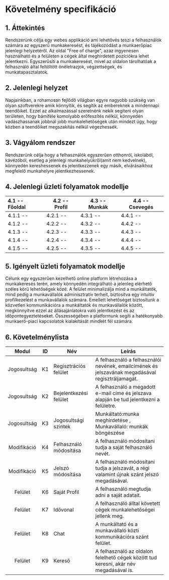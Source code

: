 # Követelmény specifikáció
## 1. Áttekintés
Rendszerünk célja egy webes applikáció ami lehetővés teszi a felhasználók számára az egyszerű munkakeresést, és tájékozódást a munkaerőpiac jelenlegi helyzetéről. Az oldal "Free of charge", azaz ingyenesen használható és a felületen a cégek által meghirdetett pozíciókra lehet jelentkezni. Egyszerűsíti a munkakeresést, mivel az oldalon tárolhatóak a felhasználó által feltöltött önéletrazjok, végzettségek, és munkatapasztalatok.

## 2. Jelenlegi helyzet
Napjainkban, a rohamosan fejlődő világban egyre nagyobb szükség van olyan szoftverekre amik könnyítik, és segítik az embereknek a mindennapi teendőiket. Ezzel az alkalmazással szeretnénk nekik segíteni olyan területen, hogy bámiféle komolyabb erőfeszítés nélkül, könnyedén vadászhassanak jobbnál jobb munkalehetőségek után mindezt úgy, hogy közben a teendőiket  megszakítás nélkül végezhessék.

## 3. Vágyálom rendszer
Rendszerünk célja hogy a felhasználók egyszerűen otthonról, iskolából, kávézóból, esetleg a jelenlegi munkahelyükről(amit nem kedvelnek), könnyedén kereshessenek és jelentkezzenek egy másik, elvárásaikhoz megfelelő munkahelyre jelentkezhessenek.

## 4. Jelenlegi üzleti folyamatok modellje
| 4.1 -- Főoldal  | 4.2 -- Profil | 4.3 -- Munkák | 4.4 -- Csevegés |
|  :----------    |  ----------   |  -----------  |  -------------  |
| 4.1.1 --        | 4.2.1 --      | 4.3.1 --      | 4.4.1 --        |
| 4.1.2 --        | 4.2.2 --      | 4.3.2 --      | 4.4.2 --        |
| 4.1.3 --        | 4.2.3 --      | 4.3.3 --      | 4.4.3 --        |
| 4.1.4 --        | 4.2.4 --      | 4.3.4 --      | 4.4.4 --        |
| 4.1.5 --        | 4.2.5 --      | 4.3.5 --      | 4.4.5 --        |

## 5. Igényelt üzleti folyamatok modellje
Célunk egy egyszerűen kezelhető online platform létrehozása a munkakeresés terén, amely könnyedén integrálható a jelenleg elérhető széles körű lehetőségek közé. A felület minimalizálja mind a munkáltatók, mind pedig a munkavállalók adminisztratív terheit, biztosítva egy intuitív profilkezelést a munkavállalók számára. Emellett lehetőséget biztosítunk a közvetlen kommunikációra a munkáltatók és munkavállalók között, megkönnyítve ezzel az állásajánlatokra való jelentkezést és az időpontegyeztetéseket. Összességében a platformunk segíti a hatékonyabb munkaerő-piaci kapcsolatok kialakítását mindkét fél számára.

## 6. Követelménylista

| Modul | ID | Név | Leírás |
| :---: | --- | --- | --- |
| Jogosultság | K1 | Regisztrációs felület | A felhasználó a felhasználói nevének, emailcímének és jelszavának megadásával regisztráljamagát. |
|Jogosultság |K2|Bejelentkezési felület| A felhasználó a megadott e-mail címe és jelszava alapján be tud jelentkezni a felületre.|
| Jogosultság |K3|Jogosultsági szintek|Munkáltató:munka meghirdetése , Munkavállaló: munkák böngészése|
|Modifikáció|K4|Felhasználó módosítása| A felhasználó módosítani tudja a saját felhasználó nevét.|
|Modifikáció|K5|Jelszó módosítása| A felhasználó módosítani tudja a jelszavát, a régi valamint újnak szánt jelszó megadásával.|
|Felület|K6|Saját Profil|A felhasználó megtudja adni a saját adatait.|
|Felület|K7|Idővonal|A felhasználó álltal követett cégek munkalehetőségei jellenk meg.|
|Felület|K8| Chat |A munkáltató és a munkavállaló közti kommunikációra szánt felület.|
|Felület|K9|Kereső| A felhasználó az oldalon felelhető cégek között tud keresni, akár név megadásával is.|

